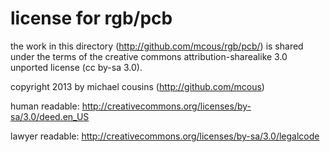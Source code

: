 license for rgb/pcb
===================
the work in this directory (http://github.com/mcous/rgb/pcb/) is shared under the terms of the creative commons attribution-sharealike 3.0 unported license (cc by-sa 3.0).

copyright 2013 by michael cousins (http://github.com/mcous)

human readable: http://creativecommons.org/licenses/by-sa/3.0/deed.en_US

lawyer readable: http://creativecommons.org/licenses/by-sa/3.0/legalcode

